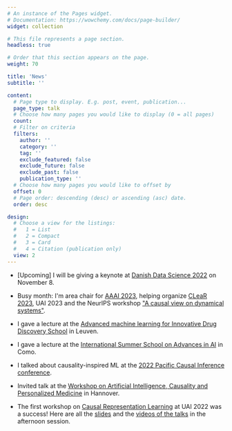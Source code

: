 ```yaml
---
# An instance of the Pages widget.
# Documentation: https://wowchemy.com/docs/page-builder/
widget: collection

# This file represents a page section.
headless: true

# Order that this section appears on the page.
weight: 70

title: 'News'
subtitle: ''

content:
  # Page type to display. E.g. post, event, publication...
  page_type: talk
  # Choose how many pages you would like to display (0 = all pages)
  count: 
  # Filter on criteria
  filters:
    author: ''
    category: ''
    tag: ''
    exclude_featured: false
    exclude_future: false
    exclude_past: false
    publication_type: ''
  # Choose how many pages you would like to offset by
  offset: 0
  # Page order: descending (desc) or ascending (asc) date.
  order: desc

design:
  # Choose a view for the listings:
  #   1 = List
  #   2 = Compact
  #   3 = Card
  #   4 = Citation (publication only)
  view: 2
---
```


- [Upcoming] I will be giving a keynote at [Danish Data Science 2022](https://ddsa.dk/keynotespeakers/) on November 8.

- Busy month: I'm area chair for [AAAI 2023](https://aaai.org/Conferences/AAAI-23/), helping organize [CLeaR 2023](https://www.cclear.cc/2023), UAI 2023 and the NeurIPS workshop ["A causal view on dynamical systems"](https://sites.google.com/view/caudyn2022).


- I gave a lecture at the [Advanced machine learning for Innovative Drug Discovery School](https://ai.kuleuven.be/events/aidd-school-leuven-advanced-machine-learning-for-innovative-drug-discovery) in Leuven.

- I gave a lecture at the [International Summer School on Advances in AI](https://aisummerschool.disco.unimib.it/home) in Como.

- I talked about causality-inspired ML at the [2022 Pacific Causal Inference conference](http://conference.bicmr.pku.edu.cn/meeting/index?id=101).

- Invited talk at the [Workshop on Artificial Intelligence, Causality and Personalized Medicine](https://aicpm22.l3s.de/) in Hannover.

- The first workshop on [Causal Representation Learning](https://crl-uai-2022.github.io/) at UAI 2022 was a success! Here are all the [slides](https://crl-uai-2022.github.io/slides-recording/) and the [videos of the talks](https://www.youtube.com/watch?v=kSwURlFarzE) in the afternoon session.
